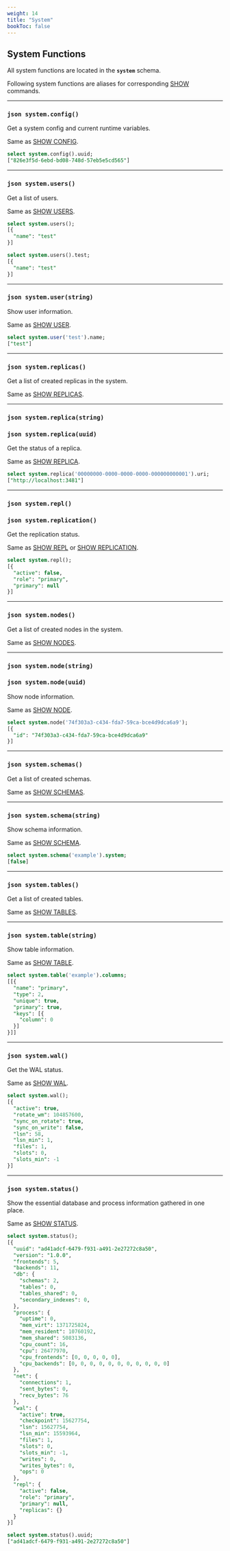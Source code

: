 ```yaml
---
weight: 14
title: "System"
bookToc: false
---
```


## System Functions

All system functions are located in the **`system`** schema.

Following system functions are aliases for corresponding [SHOW](/docs//monitoring/overview) commands.

---

### **`json system.config()`**

Get a system config and current runtime variables.

Same as [SHOW CONFIG](/docs/configuration/show).

```SQL
select system.config().uuid;
["826e3f5d-6ebd-bd08-748d-57eb5e5cd565"]
```
---

### **`json system.users()`**

Get a list of users.

Same as [SHOW USERS](/docs/users/show).

```SQL
select system.users();
[{
  "name": "test"
}]

select system.users().test;
[{
  "name": "test"
}]
```

---

### **`json system.user(string)`**

Show user information.

Same as [SHOW USER](/docs/users/show).

```SQL
select system.user('test').name;
["test"]
```

---

### **`json system.replicas()`**

Get a list of created replicas in the system.

Same as [SHOW REPLICAS](/docs/repl/show_replica).

---

### **`json system.replica(string)`**
### **`json system.replica(uuid)`**

Get the status of a replica.

Same as [SHOW REPLICA](/docs/repl/show_replica).

```SQL
select system.replica('00000000-0000-0000-0000-000000000001').uri;
["http://localhost:3481"]
```

---

### **`json system.repl()`**
### **`json system.replication()`**

Get the replication status.

Same as [SHOW REPL](/docs/repl/show) or [SHOW REPLICATION](/docs/repl/show).

```SQL
select system.repl();
[{
  "active": false,
  "role": "primary",
  "primary": null
}]
```

---

### **`json system.nodes()`**

Get a list of created nodes in the system.

Same as [SHOW NODES](/docs/cluster/show).

---

### **`json system.node(string)`**
### **`json system.node(uuid)`**

Show node information.

Same as [SHOW NODE](/docs/cluster/show).

```SQL
select system.node('74f303a3-c434-fda7-59ca-bce4d9dca6a9');
[{
  "id": "74f303a3-c434-fda7-59ca-bce4d9dca6a9"
}]
```

---

### **`json system.schemas()`**

Get a list of created schemas.

Same as [SHOW SCHEMAS](/docs/sql/ddl/schemas/show).

---

### **`json system.schema(string)`**

Show schema information.

Same as [SHOW SCHEMA](/docs/sql/ddl/schemas/show).

```SQL
select system.schema('example').system;
[false]
```

---

### **`json system.tables()`**

Get a list of created tables.

Same as [SHOW TABLES](/docs/sql/ddl/tables/show).

---

### **`json system.table(string)`**

Show table information.

Same as [SHOW TABLE](/docs/sql/ddl/tables/show).

```SQL
select system.table('example').columns;
[[{
  "name": "primary",
  "type": 2,
  "unique": true,
  "primary": true,
  "keys": [{
    "column": 0
  }]
}]]
```

---


### **`json system.wal()`**

Get the WAL status.

Same as [SHOW WAL](/docs/storage/show).

```SQL
select system.wal();
[{
  "active": true,
  "rotate_wm": 104857600,
  "sync_on_rotate": true,
  "sync_on_write": false,
  "lsn": 58,
  "lsn_min": 1,
  "files": 1,
  "slots": 0,
  "slots_min": -1
}]
```

---

### **`json system.status()`**

Show the essential database and process information gathered in one place.

Same as [SHOW STATUS](/docs/monitoring/show).

```SQL
select system.status();
[{
  "uuid": "ad41adcf-6479-f931-a491-2e27272c8a50",
  "version": "1.0.0",
  "frontends": 5,
  "backends": 11,
  "db": {
    "schemas": 2,
    "tables": 0,
    "tables_shared": 0,
    "secondary_indexes": 0,
  },
  "process": {
    "uptime": 0,
    "mem_virt": 1371725824,
    "mem_resident": 10760192,
    "mem_shared": 5083136,
    "cpu_count": 16,
    "cpu": 26477970,
    "cpu_frontends": [0, 0, 0, 0, 0],
    "cpu_backends": [0, 0, 0, 0, 0, 0, 0, 0, 0, 0, 0]
  },
  "net": {
    "connections": 1,
    "sent_bytes": 0,
    "recv_bytes": 76
  },
  "wal": {
    "active": true,
    "checkpoint": 15627754,
    "lsn": 15627754,
    "lsn_min": 15593964,
    "files": 1,
    "slots": 0,
    "slots_min": -1,
    "writes": 0,
    "writes_bytes": 0,
    "ops": 0
  },
  "repl": {
    "active": false,
    "role": "primary",
    "primary": null,
    "replicas": {}
  }
}]

select system.status().uuid;
["ad41adcf-6479-f931-a491-2e27272c8a50"]
```
